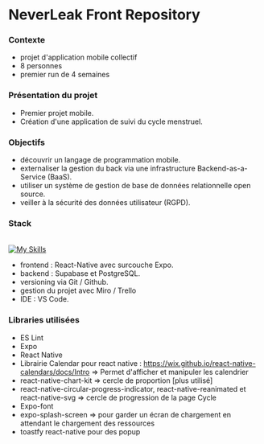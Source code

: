 # NeverLeak Front Repository

### Contexte

- projet d'application mobile collectif
- 8 personnes
- premier run de 4 semaines

### Présentation du projet

- Premier projet mobile.
- Création d'une application de suivi du cycle menstruel.

### Objectifs

- découvrir un langage de programmation mobile.
- externaliser la gestion du back via une infrastructure Backend-as-a-Service (BaaS).
- utiliser un système de gestion de base de données relationnelle open source.
- veiller à la sécurité des données utilisateur (RGPD).

### Stack

<br/> [![My Skills](https://skillicons.dev/icons?i=react,supabase,postgresql,github,git,vscode)](https://skillicons.dev)

- frontend : React-Native avec surcouche Expo.
- backend : Supabase et PostgreSQL.
- versioning via Git / Github.
- gestion du projet avec Miro / Trello
- IDE : VS Code.

### Libraries utilisées

-   ES Lint
-   Expo
-   React Native
-   Librairie Calendar pour react native : https://wix.github.io/react-native-calendars/docs/Intro => Permet d'afficher et manipuler les calendrier
-   react-native-chart-kit => cercle de proportion [plus utilisé]
-   react-native-circular-progress-indicator, react-native-reanimated et react-native-svg => cercle de progression de la page Cycle
-   Expo-font
-   expo-splash-screen => pour garder un écran de chargement en attendant le chargement des ressources
-   toastfy react-native pour des popup
